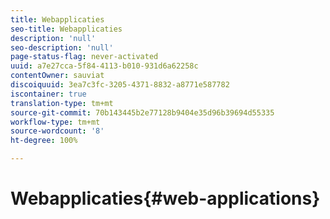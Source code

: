 ```yaml
---
title: Webapplicaties
seo-title: Webapplicaties
description: 'null'
seo-description: 'null'
page-status-flag: never-activated
uuid: a7e27cca-5f84-4113-b010-931d6a62258c
contentOwner: sauviat
discoiquuid: 3ea7c3fc-3205-4371-8832-a8771e587782
iscontainer: true
translation-type: tm+mt
source-git-commit: 70b143445b2e77128b9404e35d96b39694d55335
workflow-type: tm+mt
source-wordcount: '8'
ht-degree: 100%

---
```



# Webapplicaties{#web-applications}


